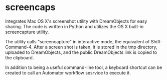 screencaps
==========

Integrates Mac OS X's screenshot utility with DreamObjects for easy sharing.  The code is written in Python and utilizes the OS X built-in screencapture utility.

The utility calls "screencapture" in interactive mode, the equivalent of Shift-Command-4.  After a screen shot is taken, it is stored in the tmp directory, uploaded to DreamObjects, and the public DreamObjects link is copied to the clipboard.

In addition to being a useful command-line tool, a keyboard shortcut can be created to call an Automator workflow sesrvice to execute it.
